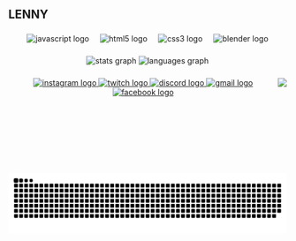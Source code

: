 <h2 align="left">LENNY</h2>

###

<div align="center">
  <img src="https://cdn.jsdelivr.net/gh/devicons/devicon/icons/javascript/javascript-original.svg" height="35" alt="javascript logo"  />
  <img width="12" />
  <img src="https://cdn.jsdelivr.net/gh/devicons/devicon/icons/html5/html5-original.svg" height="35" alt="html5 logo"  />
  <img width="12" />
  <img src="https://cdn.jsdelivr.net/gh/devicons/devicon/icons/css3/css3-original.svg" height="35" alt="css3 logo"  />
  <img width="12" />
  <img src="https://cdn.jsdelivr.net/gh/devicons/devicon/icons/blender/blender-original.svg" height="35" alt="blender logo"  />
</div>

###

<div align="center">
  <img src="https://github-readme-stats.vercel.app/api?username=Lennyie&hide_title=false&hide_rank=false&show_icons=true&include_all_commits=false&count_private=true&disable_animations=false&theme=codeSTACKr&locale=pt-br&hide_border=true" height="160" alt="stats graph"  />
  <img src="https://github-readme-stats.vercel.app/api/top-langs?username=Lennyie&locale=pt-br&hide_title=false&layout=compact&card_width=320&langs_count=5&theme=codeSTACKr&hide_border=true" height="160" alt="languages graph"  />
</div>

###

<img align="right" height="172" src="https://media1.tenor.com/m/_bgkr7F-BOMAAAAC/caps-speed-typing.gif"  />

###

<div align="center">
  <a href="https://www.instagram.com/isma.m.medeiros/" target="_blank">
    <img src="https://raw.githubusercontent.com/maurodesouza/profile-readme-generator/master/src/assets/icons/social/instagram/default.svg" width="64" height="32" alt="instagram logo"  />
  </a>
  <a href="https://www.twitch.tv/lennyei" target="_blank">
    <img src="https://raw.githubusercontent.com/maurodesouza/profile-readme-generator/master/src/assets/icons/social/twitch/default.svg" width="64" height="32" alt="twitch logo"  />
  </a>
  <a href="https://discord.gg/sBaN8Ka9r6" target="_blank">
    <img src="https://raw.githubusercontent.com/maurodesouza/profile-readme-generator/master/src/assets/icons/social/discord/default.svg" width="64" height="32" alt="discord logo"  />
  </a>
  <a href="mailto:ismaelzmedeiros007@gmail.com" target="_blank">
    <img src="https://raw.githubusercontent.com/maurodesouza/profile-readme-generator/master/src/assets/icons/social/gmail/default.svg" width="64" height="32" alt="gmail logo"  />
  </a>
  <a href="https://www.facebook.com/profile.php?id=100025622115046" target="_blank">
    <img src="https://raw.githubusercontent.com/maurodesouza/profile-readme-generator/master/src/assets/icons/social/facebook/default.svg" width="64" height="32" alt="facebook logo"  />
  </a>
</div>

###

<br clear="both">

<img src="https://raw.githubusercontent.com/Platane/snk/output/github-contribution-grid-snake.svg" alt="Snake animation" />

###
